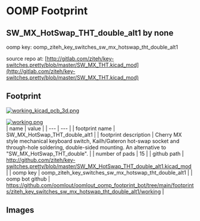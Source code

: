 # OOMP Footprint  
## SW_MX_HotSwap_THT_double_alt1  by none  
  
oomp key: oomp_ziteh_key_switches_sw_mx_hotswap_tht_double_alt1  
  
source repo at: [http://gitlab.com/ziteh/key-switches.pretty/blob/master/SW_MX_THT.kicad_mod](http://gitlab.com/ziteh/key-switches.pretty/blob/master/SW_MX_THT.kicad_mod)  
## Footprint  
  
[![working_kicad_pcb_3d.png](working_kicad_pcb_3d_600.png)](working_kicad_pcb_3d.png)  
  
[![working.png](working_600.png)](working.png)  
| name | value | 
| --- | --- | 
| footprint name | SW_MX_HotSwap_THT_double_alt1 | 
| footprint description | Cherry MX style mechanical keyboard switch, Kailh/Gateron hot-swap socket and through-hole soldering, double-sided mounting. An alternative to "SW_MX_HotSwap_THT_double". | 
| number of pads | 15 | 
| github path | http://github.com/ziteh/key-switches.pretty/blob/master/SW_MX_HotSwap_THT_double_alt1.kicad_mod | 
| oomp key | oomp_ziteh_key_switches_sw_mx_hotswap_tht_double_alt1 | 
| oomp bot github | https://github.com/oomlout/oomlout_oomp_footprint_bot/tree/main/footprints/ziteh_key_switches_sw_mx_hotswap_tht_double_alt1/working | 
## Images  
